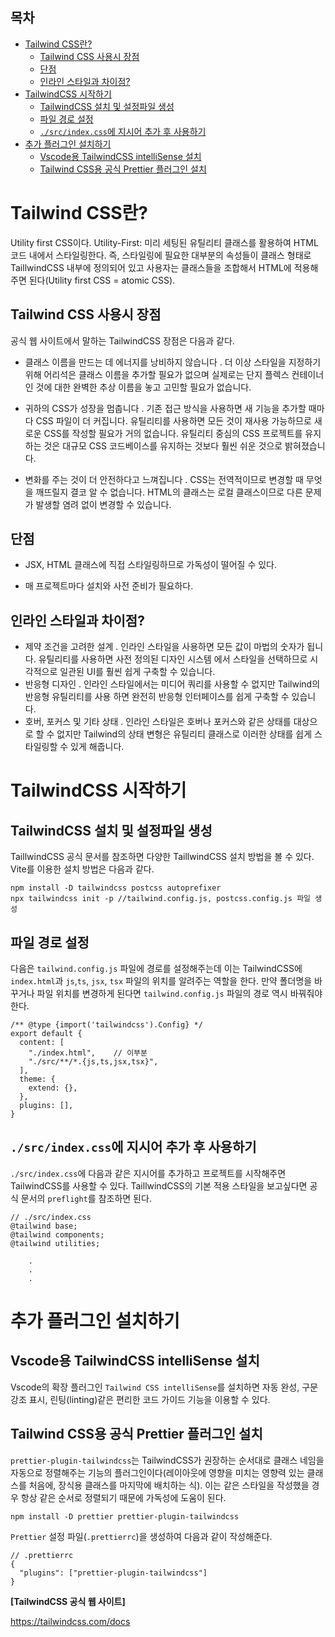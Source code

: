 <h2>목차</h2>

- [Tailwind CSS란?](#tailwind-css란)
  - [Tailwind CSS 사용시 장점](#tailwind-css-사용시-장점)
  - [단점](#단점)
  - [인라인 스타일과 차이점?](#인라인-스타일과-차이점)
- [TailwindCSS 시작하기](#tailwindcss-시작하기)
  - [TailwindCSS 설치 및 설정파일 생성](#tailwindcss-설치-및-설정파일-생성)
  - [파일 경로 설정](#파일-경로-설정)
  - [`./src/index.css`에 지시어 추가 후 사용하기](#srcindexcss에-지시어-추가-후-사용하기)
- [추가 플러그인 설치하기](#추가-플러그인-설치하기)
  - [Vscode용 TailwindCSS intelliSense 설치](#vscode용-tailwindcss-intellisense-설치)
  - [Tailwind CSS용 공식 Prettier 플러그인 설치](#tailwind-css용-공식-prettier-플러그인-설치)

# Tailwind CSS란?

Utility first CSS이다. Utility-First: 미리 세팅된 유틸리티 클래스를 활용하여 HTML 코드 내에서 스타일링한다. 즉, 스타일링에 필요한 대부분의 속성들이 클래스 형태로 TaillwindCSS 내부에 정의되어 있고 사용자는 클래스들을 조합해서 HTML에 적용해주면 된다(Utility first CSS = atomic CSS).

## Tailwind CSS 사용시 장점

공식 웹 사이트에서 말하는 TailwindCSS 장점은 다음과 같다.

- 클래스 이름을 만드는 데 에너지를 낭비하지 않습니다 . 더 이상 스타일을 지정하기 위해 어리석은 클래스 이름을 추가할 필요가 없으며 실제로는 단지 플렉스 컨테이너인 것에 대한 완벽한 추상 이름을 놓고 고민할 필요가 없습니다.
- 귀하의 CSS가 성장을 멈춥니다 . 기존 접근 방식을 사용하면 새 기능을 추가할 때마다 CSS 파일이 더 커집니다. 유틸리티를 사용하면 모든 것이 재사용 가능하므로 새로운 CSS를 작성할 필요가 거의 없습니다. 유틸리티 중심의 CSS 프로젝트를 유지하는 것은 대규모 CSS 코드베이스를 유지하는 것보다 훨씬 쉬운 것으로 밝혀졌습니다.

- 변화를 주는 것이 더 안전하다고 느껴집니다 . CSS는 전역적이므로 변경할 때 무엇을 깨뜨릴지 결코 알 수 없습니다. HTML의 클래스는 로컬 클래스이므로 다른 문제가 발생할 염려 없이 변경할 수 있습니다.

## 단점

- JSX, HTML 클래스에 직접 스타일링하므로 가독성이 떨어질 수 있다.

- 매 프로젝트마다 설치와 사전 준비가 필요하다.

## 인라인 스타일과 차이점?

- 제약 조건을 고려한 설계 . 인라인 스타일을 사용하면 모든 값이 마법의 숫자가 됩니다. 유틸리티를 사용하면 사전 정의된 디자인 시스템 에서 스타일을 선택하므로 시각적으로 일관된 UI를 훨씬 쉽게 구축할 수 있습니다.
- 반응형 디자인 . 인라인 스타일에서는 미디어 쿼리를 사용할 수 없지만 Tailwind의 반응형 유틸리티를 사용 하면 완전히 반응형 인터페이스를 쉽게 구축할 수 있습니다.
- 호버, 포커스 및 기타 상태 . 인라인 스타일은 호버나 포커스와 같은 상태를 대상으로 할 수 없지만 Tailwind의 상태 변형은 유틸리티 클래스로 이러한 상태를 쉽게 스타일링할 수 있게 해줍니다.


# TailwindCSS 시작하기

## TailwindCSS 설치 및 설정파일 생성

TaillwindCSS 공식 문서를 참조하면 다양한 TaillwindCSS 설치 방법을 볼 수 있다. Vite를 이용한 설치 방법은 다음과 같다.

```
npm install -D tailwindcss postcss autoprefixer
npx tailwindcss init -p //tailwind.config.js, postcss.config.js 파일 생성
```

## 파일 경로 설정

다음은 `tailwind.config.js` 파일에 경로를 설정해주는데 이는 TailwindCSS에 `index.html`과 `js`,`ts`, `jsx`, `tsx` 파일의 위치를 알려주는 역할을 한다. 만약 폴더명을 바꾸거나 파일 위치를 변경하게 된다면 `tailwind.config.js` 파일의 경로 역시 바꿔줘야 한다.

```
/** @type {import('tailwindcss').Config} */
export default {
  content: [
    "./index.html",    // 이부분
    "./src/**/*.{js,ts,jsx,tsx}",
  ],
  theme: {
    extend: {},
  },
  plugins: [],
}
```

## `./src/index.css`에 지시어 추가 후 사용하기

`./src/index.css`에 다음과 같은 지시어를 추가하고 프로젝트를 시작해주면 TailwindCSS를 사용할 수 있다. TaillwindCSS의 기본 적용 스타일을 보고싶다면 공식 문서의 `preflight`를 참조하면 된다.

```
// ./src/index.css
@tailwind base;
@tailwind components;
@tailwind utilities;

    .
    .
    .
```

# 추가 플러그인 설치하기

## Vscode용 TailwindCSS intelliSense 설치

Vscode의 확장 플러그인 `Tailwind CSS intelliSense`를 설치하면 자동 완성, 구문 강조 표시, 린팅(linting)같은 편리한 코드 가이드 기능을 이용할 수 있다.

## Tailwind CSS용 공식 Prettier 플러그인 설치

`prettier-plugin-tailwindcss`는 TailwindCSS가 권장하는 순서대로 클래스 네임을 자동으로 정렬해주는 기능의 플러그인이다(레이아웃에 영향을 미치는 영향력 있는 클래스를 처음에, 장식용 클래스를 마지막에 배치하는 식). 이는 같은 스타일을 작성했을 경우 항상 같은 순서로 정렬되기 때문에 가독성에 도움이 된다.

```
npm install -D prettier prettier-plugin-tailwindcss
```

`Prettier` 설정 파일(`.prettierrc`)을 생성하여 다음과 같이 작성해준다.

```
// .prettierrc
{
  "plugins": ["prettier-plugin-tailwindcss"]
}
```


**[TailwindCSS 공식 웹 사이트]**

https://tailwindcss.com/docs